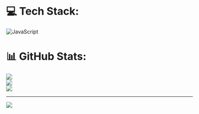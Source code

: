 
# 💻 Tech Stack:
![JavaScript](https://img.shields.io/badge/javascript-%23323330.svg?style=for-the-badge&logo=javascript&logoColor=%23F7DF1E)
# 📊 GitHub Stats:
![](https://github-readme-stats.vercel.app/api?username=venkateshvenkat003&theme=dark&hide_border=true&include_all_commits=true&count_private=true)<br/>
![](https://github-readme-streak-stats.herokuapp.com/?user=venkateshvenkat003&theme=dark&hide_border=true)<br/>
![](https://github-readme-stats.vercel.app/api/top-langs/?username=venkateshvenkat003&theme=dark&hide_border=true&include_all_commits=true&count_private=true&layout=compact)

---
[![](https://visitcount.itsvg.in/api?id=venkateshvenkat003&icon=0&color=0)](https://visitcount.itsvg.in)

<!-- Proudly created with GPRM ( https://gprm.itsvg.in ) -->
